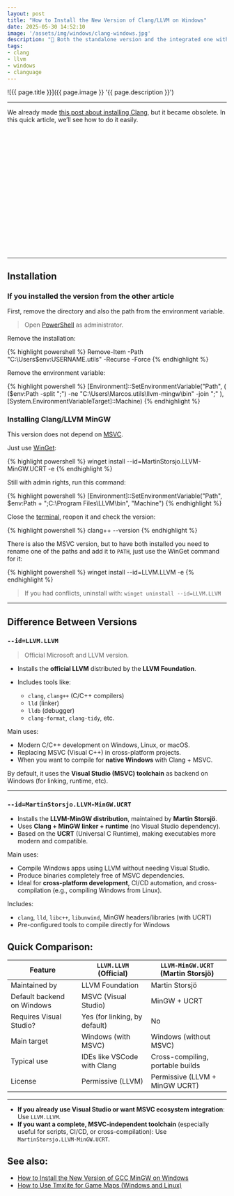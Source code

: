 ```yaml
---
layout: post
title: "How to Install the New Version of Clang/LLVM on Windows"
date: 2025-05-30 14:52:10
image: '/assets/img/windows/clang-windows.jpg'
description: "🐉 Both the standalone version and the integrated one with MSVC."
tags:
- clang
- llvm
- windows
- clanguage
---
```


![{{ page.title }}]({{ page.image }} '{{ page.description }}')

---

We already made [this post about installing Clang](https://terminalroot.com/how-to-install-clang-on-windows-with-a-single-command/), but it became obsolete. In this quick article, we’ll see how to do it easily.


<!-- SQUARE - GAMES ROOT -->
<script async src="//pagead2.googlesyndication.com/pagead/js/adsbygoogle.js"></script>
<ins class="adsbygoogle"
style="display:inline-block;width:336px;height:280px"
data-ad-client="ca-pub-2838251107855362"
data-ad-slot="5351066970"></ins>
<script>
(adsbygoogle = window.adsbygoogle || []).push({});
</script>

---

## Installation

### If you installed the version from the other article

First, remove the directory and also the path from the environment variable.

> Open [PowerShell](https://terminalroot.com/tags#powershell) as administrator.

Remove the installation:

{% highlight powershell %}
Remove-Item -Path "C:\Users\$env:USERNAME\.utils" -Recurse -Force
{% endhighlight %}

Remove the environment variable:

{% highlight powershell %}
[Environment]::SetEnvironmentVariable("Path", (
    ($env:Path -split ";") -ne "C:\Users\Marcos\.utils\llvm-mingw\bin" -join ";"
), [System.EnvironmentVariableTarget]::Machine)
{% endhighlight %}

### Installing Clang/LLVM MinGW

This version does not depend on [MSVC](https://terminalroot.com/tags#msvc).

Just use [WinGet](https://winstall.app/apps/MartinStorsjo.LLVM-MinGW.UCRT):

{% highlight powershell %}
winget install --id=MartinStorsjo.LLVM-MinGW.UCRT  -e
{% endhighlight %}

Still with admin rights, run this command:

{% highlight powershell %}
[Environment]::SetEnvironmentVariable("Path", $env:Path + ";C:\Program Files\LLVM\bin", "Machine")
{% endhighlight %}

Close the [terminal](https://terminalroot.com.br/2025/05/personalize-seu-powershell-like-a-pro.html), reopen it and check the version:

{% highlight powershell %}
clang++ --version
{% endhighlight %}

There is also the MSVC version, but to have both installed you need to rename one of the paths and add it to `PATH`, just use the WinGet command for it:

{% highlight powershell %}
winget install --id=LLVM.LLVM  -e
{% endhighlight %}

> If you had conflicts, uninstall with: `winget uninstall --id=LLVM.LLVM`

---

## Difference Between Versions

### `--id=LLVM.LLVM`

> Official Microsoft and LLVM version.

* Installs the **official LLVM** distributed by the **LLVM Foundation**.
* Includes tools like:

  * `clang`, `clang++` (C/C++ compilers)
  * `lld` (linker)
  * `lldb` (debugger)
  * `clang-format`, `clang-tidy`, etc.

Main uses:

* Modern C/C++ development on Windows, Linux, or macOS.
* Replacing MSVC (Visual C++) in cross-platform projects.
* When you want to compile for **native Windows** with Clang + MSVC.

By default, it uses the **Visual Studio (MSVC) toolchain** as backend on Windows (for linking, runtime, etc).


<!-- RECTANGLE LARGE -->
<script async src="https://pagead2.googlesyndication.com/pagead/js/adsbygoogle.js"></script>
<!-- Informat -->
<ins class="adsbygoogle"
style="display:block"
data-ad-client="ca-pub-2838251107855362"
data-ad-slot="2327980059"
data-ad-format="auto"
data-full-width-responsive="true"></ins>
<script>
(adsbygoogle = window.adsbygoogle || []).push({});
</script>

---

### `--id=MartinStorsjo.LLVM-MinGW.UCRT`

* Installs the **LLVM-MinGW distribution**, maintained by **Martin Storsjö**.
* Uses **Clang + MinGW linker + runtime** (no Visual Studio dependency).
* Based on the **UCRT** (Universal C Runtime), making executables more modern and compatible.

Main uses:

* Compile Windows apps using LLVM without needing Visual Studio.
* Produce binaries completely free of MSVC dependencies.
* Ideal for **cross-platform development**, CI/CD automation, and cross-compilation (e.g., compiling Windows from Linux).

Includes:

* `clang`, `lld`, `libc++`, `libunwind`, MinGW headers/libraries (with UCRT)
* Pre-configured tools to compile directly for Windows

## Quick Comparison:

| Feature                    | `LLVM.LLVM` (Official)        | `LLVM-MinGW.UCRT` (Martin Storsjö) |
| -------------------------- | ----------------------------- | ---------------------------------- |
| Maintained by              | LLVM Foundation               | Martin Storsjö                     |
| Default backend on Windows | MSVC (Visual Studio)          | MinGW + UCRT                       |
| Requires Visual Studio?    | Yes (for linking, by default) | No                                 |
| Main target                | Windows (with MSVC)           | Windows (without MSVC)             |
| Typical use                | IDEs like VSCode with Clang   | Cross-compiling, portable builds   |
| License                    | Permissive (LLVM)             | Permissive (LLVM + MinGW UCRT)     |

---

* **If you already use Visual Studio or want MSVC ecosystem integration**: Use `LLVM.LLVM`.
* **If you want a complete, MSVC-independent toolchain** (especially useful for scripts, CI/CD, or cross-compilation): Use `MartinStorsjo.LLVM-MinGW.UCRT`.

## See also:

* [How to Install the New Version of GCC MinGW on Windows](https://terminalroot.com/how-to-install-the-new-version-of-gcc-mingw-on-windows/)
* [How to Use Tmxlite for Game Maps (Windows and Linux)](https://terminalroot.com/how-to-use-tmxlite-for-game-maps-windows-and-linux/)


